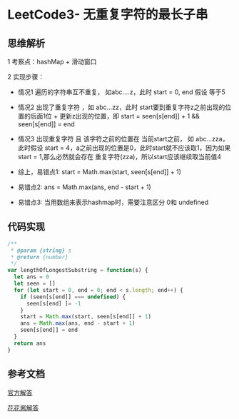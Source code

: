 # LeetCode3- 无重复字符的最长子串

## 思维解析

1 考察点：hashMap + 滑动窗口

2 实现步骤：
  - 情况1 遍历的字符串互不重复， 如abc....z，此时 start = 0, end 假设 等于5
  - 情况2 出现了重复字符 ，如 abc...zz，此时 start要到重复字符z之前出现的位置的后面1位 + 更新z出现的位置，即 start = seen[s[end]] + 1  && seen[s[end]] = end
  - 情况3 出现重复字符 且 该字符之前的位置在 当前start之前， 如 abc...zza，此时假设 start = 4，a之前出现的位置是0，此时start就不应该取1，因为如果start = 1,那么必然就会存在 重复字符(zza)，所以start应该继续取当前值4

 - 综上，易错点1: start = Math.max(start, seen[s[end]] + 1)
 - 易错点2: ans = Math.max(ans, end - start + 1)
 - 易错点3: 当用数组来表示hashmap时，需要注意区分 0和 undefined


## 代码实现

```js
/**
 * @param {string} s
 * @return {number}
 */
var lengthOfLongestSubstring = function(s) {
  let ans = 0
  let seen = []
  for (let start = 0, end = 0; end < s.length; end++) {
    if (seen[s[end]] === undefined) {
      seen[s[end] ]= -1
    }
    start = Math.max(start, seen[s[end]] + 1)
    ans = Math.max(ans, end - start + 1)
    seen[s[end]] = end
  }
  return ans
}
```

## 参考文档

[官方解答](https://leetcode-cn.com/problems/add-strings/solution/zi-fu-chuan-xiang-jia-by-leetcode-solution/)

[花花酱解答](https://www.bilibili.com/video/BV1CJ411G7Nn?from=search&seid=3003735044226137725)